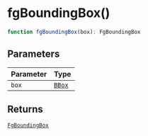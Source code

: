 # fgBoundingBox()

```ts
function fgBoundingBox(box): FgBoundingBox
```

## Parameters

| Parameter | Type |
| ------ | ------ |
| `box` | [`BBox`](../type-aliases/BBox.md) |

## Returns

[`FgBoundingBox`](../interfaces/FgBoundingBox.md)
